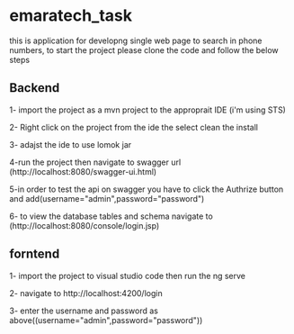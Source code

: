 # emaratech_task
this is application for developng single web page to search in phone numbers,
to start the project 
please clone the code and follow the below steps

Backend
-------
1- import the project as a mvn project to the approprait IDE (i'm using STS)

2- Right click on the project from the ide the select clean the install 

3- adajst the ide to use lomok jar 

4-run the project then navigate to  swagger url (http://localhost:8080/swagger-ui.html)

5-in order to test the api on swagger you have to click the Authrize button and  add(username="admin",password="password")

6- to view the database tables and schema navigate to (http://localhost:8080/console/login.jsp)

forntend
------
1- import the project to visual studio code then run the ng serve 

2- navigate to http://localhost:4200/login

3- enter the username and password as above((username="admin",password="password"))




